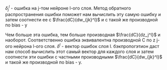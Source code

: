 $\delta_j^l$ - ошибка на j-том нейроне l-ого слоя. 
Метод обратного распространения ошибки поможет нам вычислить эту самую ошибку и затем соотнести ее с $\frac{dC}{dw_{jk}^l}$ и с такой же производной по bias - у

Чем больше эта ошибка, тем больше производная $\frac{dC}{dz_j^l}$ и наоборот. Соответственно ошибка эквивалентна производной C по z j-ого нейрона l-ого слоя.
$\delta^l$ -  вектор ошибок слоя l. бэкпропогэтион даст нам способ вычислить этот самый вектор для каждого слоя и затем соотнести эти ошибки с частными производными  $\frac{dC}{dw_{jk}^l}$ и такой же производной по bias - у.

